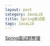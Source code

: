 ```yaml
---
layout: post
category: JavaLib
title: Spring面试题
tags: JavaLib
---
```


[Spring面试题整理](https://blog.csdn.net/hrbeuwhw/article/details/79476988)